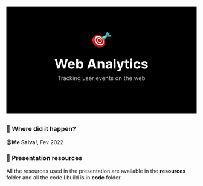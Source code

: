 <h1 align="center">
  <img src="https://github.com/emkis/Talks/blob/main/Web%20Analytics%20-%20Tracking%20user%20events%20on%20the%20web/resources/Repo%20banner.jpg?raw=true" />
</h1>

### :calendar: Where did it happen?
**@Me Salva!**, Fev 2022

### :paperclip: Presentation resources
All the resources used in the presentation are available in the **resources** folder and all the code I build is in **code** folder.
